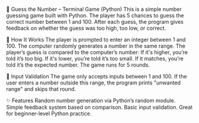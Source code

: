 🎯 Guess the Number – Terminal Game (Python)
This is a simple number guessing game built with Python. The player has 5 chances to guess the correct number between 1 and 100. After each guess, the program gives feedback on whether the guess was too high, too low, or correct.

🧠 How It Works
The player is prompted to enter an integer between 1 and 100.
The computer randomly generates a number in the same range.
The player’s guess is compared to the computer’s number:
If it's higher, you’re told it’s too big.
If it's lower, you’re told it’s too small.
If it matches, you’re told it’s the expected number.
The game runs for 5 rounds.

🚫 Input Validation
The game only accepts inputs between 1 and 100.
If the user enters a number outside this range, the program prints "unwanted range" and skips that round.

✨ Features
Random number generation via Python’s random module.
Simple feedback system based on comparison.
Basic input validation.
Great for beginner-level Python practice.

